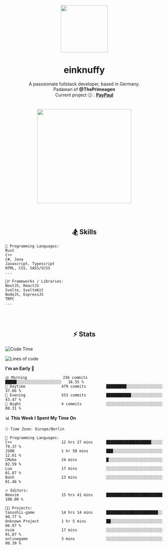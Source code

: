 <p align="center">
   <br />
   <a href="https://github.com/einKnuffy" target="_blank"><img width="150px" src="https://avatars.githubusercontent.com/u/66639485?s=400&u=fc9b6f7cbddb6dfbb93dc63483f7fc7aee75ac2e&v=4" /></a>
   <h1 align="center"><b>einknuffy</b></h1>
   <p align="center">A passsionate fullstack developer, based in Germany. <br/>
   Padawan of <b>@ThePrimeagen</b> <br/>
   Current project 🕜 : <b><a href="https://github.com/einKnuffy/paypaul">PayPaul</a></b><br/><br/>
      
   <p align="center">
      <img src="https://lanyard.cnrad.dev/api/675737917200662539" alt="" width="300px" /></p>
   </p>
</p>

<br/><br/>

<p align="center">
     <h2 align="center"><b>🏂 Skills</b></h2>
      <p align="center">
<!-- <p align="center"><b>That's it. Thanks for reading my profile 🤓</b></p>
<p align="center">
<img align="center" width="150px" src="https://i.kym-cdn.com/entries/icons/facebook/000/016/546/hidethepainharold.jpg" /></p><br/><br/> -->

```text
💬 Programming Languages:
Rust
C++
C#, Java
Javascript, Typescript
HTML, CSS, SASS/SCSS
...

🤹‍♂️ Frameworks / Libraries:
NextJS, ReactJS
Svelte, SvelteKit
NodeJS, ExpressJS
TRPC
...
```
</p>
</p>

<br/><br/>

<p align="center">
    <h2 align="center"><b>⚡ Stats</b></h2>
    <p align="center">

<!--START_SECTION:waka-->
![Code Time](http://img.shields.io/badge/Code%20Time-142%20hrs%2013%20mins-blue)

![Lines of code](https://img.shields.io/badge/From%20Hello%20World%20I%27ve%20Written-8.3%20million%20lines%20of%20code-blue)

**I'm an Early 🐤** 

```text
🌞 Morning                236 commits         █████░░░░░░░░░░░░░░░░░░░░   18.55 % 
🌆 Daytime                479 commits         █████████░░░░░░░░░░░░░░░░   37.66 % 
🌃 Evening                553 commits         ███████████░░░░░░░░░░░░░░   43.47 % 
🌙 Night                  4 commits           ░░░░░░░░░░░░░░░░░░░░░░░░░   00.31 % 
```


📊 **This Week I Spent My Time On** 

```text
🕑︎ Time Zone: Europe/Berlin

💬 Programming Languages: 
C++                      12 hrs 27 mins      ████████████████████░░░░░   79.37 % 
JSON                     1 hr 58 mins        ███░░░░░░░░░░░░░░░░░░░░░░   12.61 % 
CMake                    24 mins             █░░░░░░░░░░░░░░░░░░░░░░░░   02.59 % 
Lua                      17 mins             ░░░░░░░░░░░░░░░░░░░░░░░░░   01.87 % 
Bash                     13 mins             ░░░░░░░░░░░░░░░░░░░░░░░░░   01.46 % 

🔥 Editors: 
Neovim                   15 hrs 41 mins      █████████████████████████   100.00 % 

🐱‍💻 Projects: 
tanoshii-game            14 hrs 14 mins      ███████████████████████░░   90.77 % 
Unknown Project          1 hr 5 mins         ██░░░░░░░░░░░░░░░░░░░░░░░   06.97 % 
nvim                     17 mins             ░░░░░░░░░░░░░░░░░░░░░░░░░   01.87 % 
onlinegame               3 mins              ░░░░░░░░░░░░░░░░░░░░░░░░░   00.39 % 
```


<!--END_SECTION:waka-->

   </p>
</p>

<br/>
